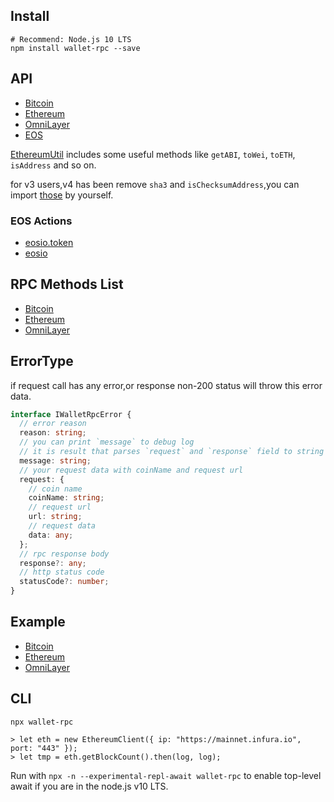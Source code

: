 ## Install

```shell
# Recommend: Node.js 10 LTS
npm install wallet-rpc --save
```

## API

- [Bitcoin](./types/bitcoin/rpc.d.ts)
- [Ethereum](./types/ethereum/rpc.d.ts)
- [OmniLayer](./types/omni/rpc.d.ts)
- [EOS](./types/eos/rpc.d.ts)

[EthereumUtil](./types/ethereum/util.d.ts) includes some useful methods like `getABI`, `toWei`, `toETH`, `isAddress` and so on.

for v3 users,v4 has been remove `sha3` and `isChecksumAddress`,you can import [those](./example/sha3.ts) by yourself.

### EOS Actions

- [eosio.token](https://github.com/isLishude/eos-actions-types/blob/master/eosio.token.d.ts)
- [eosio](https://github.com/isLishude/eos-actions-types/blob/master/eosio.d.ts)

## RPC Methods List

- [Bitcoin](./src/bitcoin/mtd.ts)
- [Ethereum](./src/ethereum/mtd.ts)
- [OmniLayer](./src/omni/mtd.ts)

## ErrorType

if request call has any error,or response non-200 status will throw this error data.

```typescript
interface IWalletRpcError {
  // error reason
  reason: string;
  // you can print `message` to debug log
  // it is result that parses `request` and `response` field to string
  message: string;
  // your request data with coinName and request url
  request: {
    // coin name
    coinName: string;
    // request url
    url: string;
    // request data
    data: any;
  };
  // rpc response body
  response?: any;
  // http status code
  statusCode?: number;
}
```

## Example

- [Bitcoin](./example/bitcoin.ts)
- [Ethereum](./example/ethereum.ts)
- [OmniLayer](./example/omni.ts)

## CLI

```
npx wallet-rpc

> let eth = new EthereumClient({ ip: "https://mainnet.infura.io", port: "443" });
> let tmp = eth.getBlockCount().then(log, log);
```

Run with `npx -n --experimental-repl-await wallet-rpc` to enable top-level await if you are in the node.js v10 LTS.
